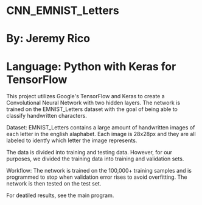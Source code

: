 # CNN_EMNIST_Letters
# By: Jeremy Rico
# Language: Python with Keras for TensorFlow

This project utilizes Google's TensorFlow and Keras to create a Convolutional Neural Network with two hidden layers. The network is trained on the EMNIST_Letters dataset with the goal of being able to classify handwritten characters. 

Dataset: EMNIST_Letters contains a large amount of handwritten images of each letter in the english alaphabet. Each image is 28x28px and they are all labeled to identfy which letter the image represents. 

The data is divided into training and testing data. However, for our purposes, we divided the training data into training and validation sets.

Workflow: The network is trained on the 100,000+ training samples and is programmed to stop when validation error rises to avoid overfitting. The network is then tested on the test set. 

For deatiled results, see the main program.
